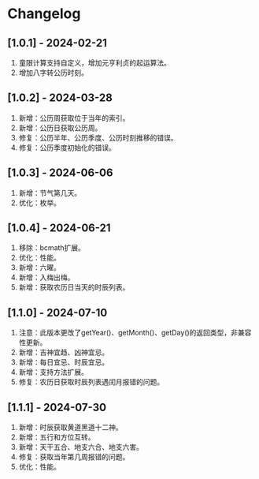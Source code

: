 # Changelog

## [1.0.1] - 2024-02-21
1. 童限计算支持自定义，增加元亨利贞的起运算法。
2. 增加八字转公历时刻。

## [1.0.2] - 2024-03-28
1. 新增：公历周获取位于当年的索引。
2. 新增：公历日获取公历周。
3. 修复：公历半年、公历季度、公历时刻推移的错误。
4. 修复：公历季度初始化的错误。

## [1.0.3] - 2024-06-06
1. 新增：节气第几天。
2. 优化：枚举。

## [1.0.4] - 2024-06-21
1. 移除：bcmath扩展。
2. 优化：性能。
3. 新增：六曜。
4. 新增：入梅出梅。
5. 新增：获取农历日当天的时辰列表。

## [1.1.0] - 2024-07-10
1. 注意：此版本更改了getYear()、getMonth()、getDay()的返回类型，非兼容性更新。
2. 新增：吉神宜趋、凶神宜忌。
3. 新增：每日宜忌、时辰宜忌。
4. 新增：支持方法扩展。
5. 修复：农历日获取时辰列表遇闰月报错的问题。

## [1.1.1] - 2024-07-30
1. 新增：时辰获取黄道黑道十二神。
2. 新增：五行和方位互转。
3. 新增：天干五合、地支六合、地支六害。
4. 修复：获取当年第几周报错的问题。
5. 优化：性能。
